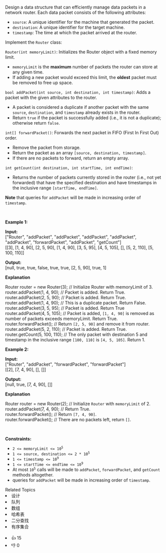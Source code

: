 <p>Design a data structure that can efficiently manage data packets in a network router. Each data packet consists of the following attributes:</p>

<ul> 
 <li><code>source</code>: A unique identifier for the machine that generated the packet.</li> 
 <li><code>destination</code>: A unique identifier for the target machine.</li> 
 <li><code>timestamp</code>: The time at which the packet arrived at the router.</li> 
</ul>

<p>Implement the <code>Router</code> class:</p>

<p><code>Router(int memoryLimit)</code>: Initializes the Router object with a fixed memory limit.</p>

<ul> 
 <li><code>memoryLimit</code> is the <strong>maximum</strong> number of packets the router can store at any given time.</li> 
 <li>If adding a new packet would exceed this limit, the <strong>oldest</strong> packet must be removed to free up space.</li> 
</ul>

<p><code>bool addPacket(int source, int destination, int timestamp)</code>: Adds a packet with the given attributes to the router.</p>

<ul> 
 <li>A packet is considered a duplicate if another packet with the same <code>source</code>, <code>destination</code>, and <code>timestamp</code> already exists in the router.</li> 
 <li>Return <code>true</code> if the packet is successfully added (i.e., it is not a duplicate); otherwise return <code>false</code>.</li> 
</ul>

<p><code>int[] forwardPacket()</code>: Forwards the next packet in FIFO (First In First Out) order.</p>

<ul> 
 <li>Remove the packet from storage.</li> 
 <li>Return the packet as an array <code>[source, destination, timestamp]</code>.</li> 
 <li>If there are no packets to forward, return an empty array.</li> 
</ul>

<p><code>int getCount(int destination, int startTime, int endTime)</code>:</p>

<ul> 
 <li>Returns the number of packets currently stored in the router (i.e., not yet forwarded) that have the specified destination and have timestamps in the inclusive range <code>[startTime, endTime]</code>.</li> 
</ul>

<p><strong>Note</strong> that queries for <code>addPacket</code> will be made in increasing order of <code>timestamp</code>.</p>

<p>&nbsp;</p> 
<p><strong class="example">Example 1:</strong></p>

<div class="example-block"> 
 <p><strong>Input:</strong><br /> <span class="example-io">["Router", "addPacket", "addPacket", "addPacket", "addPacket", "addPacket", "forwardPacket", "addPacket", "getCount"]<br /> [[3], [1, 4, 90], [2, 5, 90], [1, 4, 90], [3, 5, 95], [4, 5, 105], [], [5, 2, 110], [5, 100, 110]]</span></p> 
</div>

<p><strong>Output:</strong><br /> <span class="example-io">[null, true, true, false, true, true, [2, 5, 90], true, 1] </span></p>

<p><strong>Explanation</strong></p> Router router = new Router(3); // Initialize Router with memoryLimit of 3.
<br /> router.addPacket(1, 4, 90); // Packet is added. Return True.
<br /> router.addPacket(2, 5, 90); // Packet is added. Return True.
<br /> router.addPacket(1, 4, 90); // This is a duplicate packet. Return False.
<br /> router.addPacket(3, 5, 95); // Packet is added. Return True
<br /> router.addPacket(4, 5, 105); // Packet is added, 
<code>[1, 4, 90]</code> is removed as number of packets exceeds memoryLimit. Return True.
<br /> router.forwardPacket(); // Return 
<code>[2, 5, 90]</code> and remove it from router.
<br /> router.addPacket(5, 2, 110); // Packet is added. Return True.
<br /> router.getCount(5, 100, 110); // The only packet with destination 5 and timestamp in the inclusive range 
<code>[100, 110]</code> is 
<code>[4, 5, 105]</code>. Return 1.

<p><strong class="example">Example 2:</strong></p>

<div class="example-block"> 
 <p><strong>Input:</strong><br /> <span class="example-io">["Router", "addPacket", "forwardPacket", "forwardPacket"]<br /> [[2], [7, 4, 90], [], []]</span></p> 
</div>

<p><strong>Output:</strong><br /> <span class="example-io">[null, true, [7, 4, 90], []] </span></p>

<p><strong>Explanation</strong></p> Router router = new Router(2); // Initialize 
<code>Router</code> with 
<code>memoryLimit</code> of 2.
<br /> router.addPacket(7, 4, 90); // Return True.
<br /> router.forwardPacket(); // Return 
<code>[7, 4, 90]</code>.
<br /> router.forwardPacket(); // There are no packets left, return 
<code>[]</code>.

<p>&nbsp;</p> 
<p><strong>Constraints:</strong></p>

<ul> 
 <li><code>2 &lt;= memoryLimit &lt;= 10<sup>5</sup></code></li> 
 <li><code>1 &lt;= source, destination &lt;= 2 * 10<sup>5</sup></code></li> 
 <li><code>1 &lt;= timestamp &lt;= 10<sup>9</sup></code></li> 
 <li><code>1 &lt;= startTime &lt;= endTime &lt;= 10<sup>9</sup></code></li> 
 <li>At most <code>10<sup>5</sup></code> calls will be made to <code>addPacket</code>, <code>forwardPacket</code>, and <code>getCount</code> methods altogether.</li> 
 <li>queries for <code>addPacket</code> will be made in increasing order of <code>timestamp</code>.</li> 
</ul>

<div><div>Related Topics</div><div><li>设计</li><li>队列</li><li>数组</li><li>哈希表</li><li>二分查找</li><li>有序集合</li></div></div><br><div><li>👍 15</li><li>👎 0</li></div>